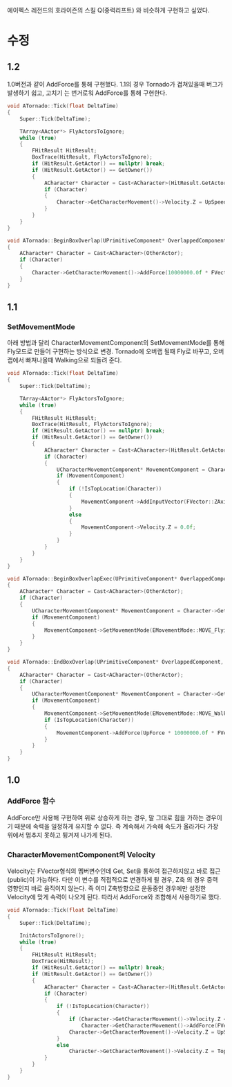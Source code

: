 에이펙스 레전드의 호라이즌의 스킬 Q(중력리프트) 와 비슷하게 구현하고 싶었다.

# 수정
## 1.2
1.0버전과 같이 AddForce를 통해 구현했다. 1.1의 경우 Tornado가 겹쳐있을때 버그가 발생하기 쉽고, 고치기 는 번거로워 AddForce를 통해 구현한다.
```cpp
void ATornado::Tick(float DeltaTime)
{
	Super::Tick(DeltaTime);

	TArray<AActor*> FlyActorsToIgnore;
	while (true)
	{
		FHitResult HitResult;
		BoxTrace(HitResult, FlyActorsToIgnore);
		if (HitResult.GetActor() == nullptr) break;
		if (HitResult.GetActor() == GetOwner())
		{
			ACharacter* Character = Cast<ACharacter>(HitResult.GetActor());
			if (Character)
			{
				Character->GetCharacterMovement()->Velocity.Z = UpSpeed;
			}
		}
	}
}

void ATornado::BeginBoxOverlap(UPrimitiveComponent* OverlappedComponent, AActor* OtherActor, UPrimitiveComponent* OtherComp, int32 OtherBodyIndex, bool bFromSweep, const FHitResult& SweepResult)
{
	ACharacter* Character = Cast<ACharacter>(OtherActor);
	if (Character)
	{
		Character->GetCharacterMovement()->AddForce(10000000.0f * FVector::ZAxisVector);
	}
}
```
## 1.1
### SetMovementMode
아래 방법과 달리 CharacterMovementComponent의 SetMovementMode를 통해 Fly모드로 만들어 구현하는 방식으로 변경. Tornado에 오버랩 될때 Fly로 바꾸고, 오버랩에서 빠져나올때 Walking으로 되돌려 준다.
```cpp
void ATornado::Tick(float DeltaTime)
{
	Super::Tick(DeltaTime);

	TArray<AActor*> FlyActorsToIgnore;
	while (true)
	{
		FHitResult HitResult;
		BoxTrace(HitResult, FlyActorsToIgnore);
		if (HitResult.GetActor() == nullptr) break;
		if (HitResult.GetActor() == GetOwner())
		{
			ACharacter* Character = Cast<ACharacter>(HitResult.GetActor());
			if (Character)
			{
				UCharacterMovementComponent* MovementComponent = Character->GetCharacterMovement();
				if (MovementComponent)
				{
					if (!IsTopLocation(Character))
					{
						MovementComponent->AddInputVector(FVector::ZAxisVector);
					}
					else
					{
						MovementComponent->Velocity.Z = 0.0f;
					}
				}
			}
		}
	}
}

void ATornado::BeginBoxOverlapExec(UPrimitiveComponent* OverlappedComponent, AActor* OtherActor, UPrimitiveComponent* OtherComp, int32 OtherBodyIndex, bool bFromSweep, const FHitResult& SweepResult)
{
	ACharacter* Character = Cast<ACharacter>(OtherActor);
	if (Character)
	{
		UCharacterMovementComponent* MovementComponent = Character->GetCharacterMovement();
		if (MovementComponent)
		{
			MovementComponent->SetMovementMode(EMovementMode::MOVE_Flying);
		}
	}
}

void ATornado::EndBoxOverlap(UPrimitiveComponent* OverlappedComponent, AActor* OtherActor, UPrimitiveComponent* OtherComp, int32 OtherBodyIndex)
{
	ACharacter* Character = Cast<ACharacter>(OtherActor);
	if (Character)
	{
		UCharacterMovementComponent* MovementComponent = Character->GetCharacterMovement();
		if (MovementComponent)
		{
			MovementComponent->SetMovementMode(EMovementMode::MOVE_Walking);
			if (IsTopLocation(Character))
			{
				MovementComponent->AddForce(UpForce * 10000000.0f * FVector::ZAxisVector);
			}
		}
	}
}
```

## 1.0
### AddForce 함수
AddForce만 사용해 구현하여 위로 상승하게 하는 경우, 말 그대로 힘을 가하는 경우이기 때문에 속력을 일정하게 유지할 수 없다. 즉 계속해서 가속해 속도가 올라가다 가장 위에서 멈추지 못하고 튕겨져 나가게 된다.

### CharacterMovementComponent의 Velocity
Velocity는 FVector형식의 멤버변수인데 Get, Set을 통하여 접근하지않고 바로 접근(public)이 가능하다. 다만 이 변수를 직접적으로 변경하게 될 경우, Z축 의 경우 중력 영향인지 바로 움직이지 않는다. 즉 이미 Z축방향으로 운동중인 경우에만 설정한 Velocity에 맞게 속력이 나오게 된다. 따라서 AddForce와 조합해서 사용하기로 했다.

```cpp
void ATornado::Tick(float DeltaTime)
{
	Super::Tick(DeltaTime);

	InitActorsToIgnore();
	while (true)
	{
		FHitResult HitResult;
		BoxTrace(HitResult);
		if (HitResult.GetActor() == nullptr) break;
		if (HitResult.GetActor() == GetOwner())
		{
			ACharacter* Character = Cast<ACharacter>(HitResult.GetActor());
			if (Character)
			{
				if (!IsTopLocation(Character))
				{
					if (Character->GetCharacterMovement()->Velocity.Z < 1)
						Character->GetCharacterMovement()->AddForce(FVector::ZAxisVector * 100000.0f); // 대략적으로 캐릭터가 Z방향으로 움직이게 하는 최소 힘이 100000정도 됨
					Character->GetCharacterMovement()->Velocity.Z = UpSpeed;
				}
				else
					Character->GetCharacterMovement()->Velocity.Z = TopSpeed;
			}
		}
	}
}
```
